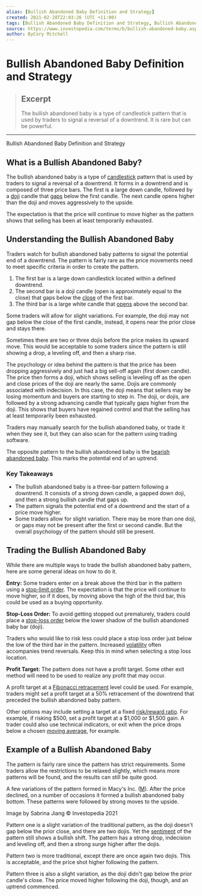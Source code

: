 ```yaml
---
alias: [Bullish Abandoned Baby Definition and Strategy]
created: 2021-02-28T22:03:26 (UTC +11:00)
tags: [Bullish Abandoned Baby Definition and Strategy, Bullish Abandoned Baby Definition and Strategy]
source: https://www.investopedia.com/terms/b/bullish-abandoned-baby.asp
author: ByCory Mitchell
---
```


# Bullish Abandoned Baby Definition and Strategy

> ## Excerpt
> The bullish abandoned baby is a type of candlestick pattern that is used by traders to signal a reversal of a downtrend. It is rare but can be powerful.

---

Bullish Abandoned Baby Definition and Strategy
## What is a Bullish Abandoned Baby?

The bullish abandoned baby is a type of [candlestick](https://www.investopedia.com/terms/c/candlestick.asp) pattern that is used by traders to signal a reversal of a downtrend. It forms in a downtrend and is composed of three price bars. The first is a large down candle, followed by a [doji](https://www.investopedia.com/terms/d/doji.asp) candle that [gaps](https://www.investopedia.com/terms/g/gap.asp) below the first candle. The next candle opens higher than the doji and moves aggressively to the upside.

The expectation is that the price will continue to move higher as the pattern shows that selling has been at least temporarily exhausted.

## Understanding the Bullish Abandoned Baby

Traders watch for bullish abandoned baby patterns to signal the potential end of a downtrend. The pattern is fairly rare as the price movements need to meet specific criteria in order to create the pattern.

1.  The first bar is a large down candlestick located within a defined downtrend.
2.  The second bar is a doji candle (open is approximately equal to the close) that gaps below the [close](https://www.investopedia.com/terms/c/closingprice.asp) of the first bar.
3.  The third bar is a large white candle that [opens](https://www.investopedia.com/terms/o/openingprice.asp) above the second bar.

Some traders will allow for slight variations. For example, the doji may not gap below the close of the first candle, instead, it opens near the prior close and stays there.

Sometimes there are two or three dojis before the price makes its upward move. This would be acceptable to some traders since the pattern is still showing a drop, a leveling off, and then a sharp rise.

The psychology or idea behind the pattern is that the price has been dropping aggressively and just had a big sell-off again (first down candle). The price then forms a doji, which shows selling is leveling off as the open and close prices of the doji are nearly the same. Dojis are commonly associated with indecision. In this case, the doji means that sellers may be losing momentum and buyers are starting to step in. The doji, or dojis, are followed by a strong advancing candle that typically gaps higher from the doji. This shows that buyers have regained control and that the selling has at least temporarily been exhausted.

Traders may manually search for the bullish abandoned baby, or trade it when they see it, but they can also scan for the pattern using trading software.

The opposite pattern to the bullish abandoned baby is the [bearish abandoned baby](https://www.investopedia.com/terms/b/bearish-abandoned-baby.asp). This marks the potential end of an uptrend.

### Key Takeaways

-   The bullish abandoned baby is a three-bar pattern following a downtrend. It consists of a strong down candle, a gapped down doji, and then a strong bullish candle that gaps up.
-   The pattern signals the potential end of a downtrend and the start of a price move higher.
-   Some traders allow for slight variation. There may be more than one doji, or gaps may not be present after the first or second candle. But the overall psychology of the pattern should still be present.

## Trading the Bullish Abandoned Baby

While there are multiple ways to trade the bullish abandoned baby pattern, here are some general ideas on how to do it.

**Entry:** Some traders enter on a break above the third bar in the pattern using a [stop-limit order](https://www.investopedia.com/terms/s/stop-limitorder.asp). The expectation is that the price will continue to move higher, so if it does, by moving above the high of the third bar, this could be used as a buying opportunity.                                             

**Stop-Loss Order:** To avoid getting stopped out prematurely, traders could place a [stop-loss order](https://www.investopedia.com/terms/s/stop-lossorder.asp) below the lower shadow of the bullish abandoned baby bar (doji).

Traders who would like to risk less could place a stop loss order just below the low of the third bar in the pattern. Increased [volatility](https://www.investopedia.com/terms/v/volatility.asp) often accompanies trend reversals. Keep this in mind when selecting a stop loss location.

**Profit Target:** The pattern does not have a profit target. Some other exit method will need to be used to realize any profit that may occur.

A profit target at a [Fibonacci retracement](https://www.investopedia.com/terms/f/fibonacciretracement.asp) level could be used. For example, traders might set a profit target at a 50% retracement of the downtrend that preceded the bullish abandoned baby pattern.

Other options may include setting a target at a fixed [risk/reward ratio](https://www.investopedia.com/terms/r/riskrewardratio.asp). For example, if risking $500, set a profit target at a $1,000 or $1,500 gain. A trader could also use technical indicators, or exit when the price drops below a chosen [moving average](https://www.investopedia.com/terms/m/movingaverage.asp), for example.

## Example of a Bullish Abandoned Baby

The pattern is fairly rare since the pattern has strict requirements. Some traders allow the restrictions to be relaxed slightly, which means more patterns will be found, and the results can still be quite good.

A few variations of the pattern formed in Macy's Inc. ([M](https://www.investopedia.com/markets/quote?tvwidgetsymbol=m)). After the price declined, on a number of occasions it formed a bullish abandoned baby bottom. These patterns were followed by strong moves to the upside.

Image by Sabrina Jiang © Investopedia 2021

Pattern one is a slight variation of the traditional pattern, as the doji doesn't gap below the prior close, and there are two dojis. Yet the [sentiment](https://www.investopedia.com/terms/m/marketsentiment.asp) of the pattern still shows a bullish shift. The pattern has a strong drop, indecision and leveling off, and then a strong surge higher after the dojis.

Pattern two is more traditional, except there are once again two dojis. This is acceptable, and the price shot higher following the pattern.

Pattern three is also a slight variation, as the doji didn't gap below the prior candle's close. The price moved higher following the doji, though, and an uptrend commenced.
